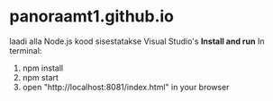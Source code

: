 # panoraamt1.github.io
laadi alla Node.js
kood sisestatakse Visual Studio's
**Install and run**
In terminal:
1.  npm install
2.  npm start
3.  open "http://localhost:8081/index.html" in your browser
